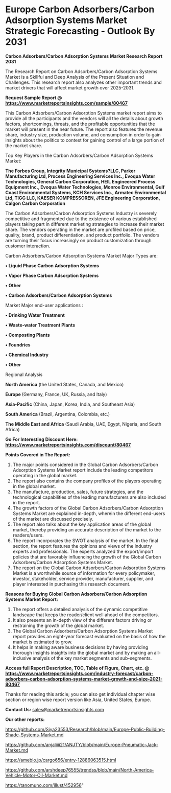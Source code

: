 # Europe Carbon Adsorbers/Carbon Adsorption Systems Market Strategic Forecasting - Outlook By 2031

<strong>Carbon Adsorbers/Carbon Adsorption Systems Market Research Report 2031</strong>

The Research Report on Carbon Adsorbers/Carbon Adsorption Systems Market is a Skillful and Deep Analysis of the Present Situation and Challenges. This research report also analyzes other important trends and market drivers that will affect market growth over 2025-2031.

<strong>Request Sample Report @ <a href=https://www.marketreportsinsights.com/sample/80467>https://www.marketreportsinsights.com/sample/80467</a></strong>

This Carbon Adsorbers/Carbon Adsorption Systems market report aims to provide all the participants and the vendors will all the details about growth factors, shortcomings, threats, and the profitable opportunities that the market will present in the near future. The report also features the revenue share, industry size, production volume, and consumption in order to gain insights about the politics to contest for gaining control of a large portion of the market share.

Top Key Players in the Carbon Adsorbers/Carbon Adsorption Systems Market:

<strong>The Forbes Group, Integrity Municipal Systems?LLC, Parker Manufacturing Ltd, Process Engineering Services Inc., Evoqua Water Technologies, General Carbon Corporation, HEIL Engineered Process Equipment Inc., Evoqua Water Technologies, Monroe Environmental, Gulf Coast Environmental Systems, KCH Services Inc., Armatec Environmental Ltd, TIGG LLC, KAESER KOMPRESSOREN, JFE Engineering Corporation, Calgon Carbon Corporation</strong>

The Carbon Adsorbers/Carbon Adsorption Systems Industry is severely competitive and fragmented due to the existence of various established players taking part in different marketing strategies to increase their market share. The vendors operating in the market are profiled based on price, quality, brand, product differentiation, and product portfolio. The vendors are turning their focus increasingly on product customization through customer interaction.

Carbon Adsorbers/Carbon Adsorption Systems Market Major Types are:

<strong>• Liquid Phase Carbon Adsorption Systems

• Vapor Phase Carbon Adsorption Systems

• Other

• Carbon Adsorbers/Carbon Adsorption Systems</strong>

Market Major end-user applications :

<strong>• Drinking Water Treatment

• Waste-water Treatment Plants

• Composting Plants

• Foundries

• Chemical Industry

• Other</strong>

Regional Analysis

</u><strong><b>North America</b></strong> (the United States, Canada, and Mexico)

<strong><b>Europe </b></strong>(Germany, France, UK, Russia, and Italy)

<strong><b>Asia-Pacific</b></strong> (China, Japan, Korea, India, and Southeast Asia)

<strong><b>South America</b></strong> (Brazil, Argentina, Colombia, etc.)

<strong><b>The Middle East and Africa</b></strong> (Saudi Arabia, UAE, Egypt, Nigeria, and South Africa)

<strong>Go For Interesting Discount Here: <a href=https://www.marketreportsinsights.com/discount/80467>https://www.marketreportsinsights.com/discount/80467</a></strong>

<strong>Points Covered in The Report:</strong>
<ol>
  <li>The major points considered in the Global Carbon Adsorbers/Carbon Adsorption Systems Market report include the leading competitors operating in the global market.</li>
  <li>The report also contains the company profiles of the players operating in the global market.</li>
  <li>The manufacture, production, sales, future strategies, and the technological capabilities of the leading manufacturers are also included in the report.</li>
  <li>The growth factors of the Global Carbon Adsorbers/Carbon Adsorption Systems Market are explained in-depth, wherein the different end-users of the market are discussed precisely.</li>
  <li>The report also talks about the key application areas of the global market, thereby providing an accurate description of the market to the readers/users.</li>
  <li>The report incorporates the SWOT analysis of the market. In the final section, the report features the opinions and views of the industry experts and professionals. The experts analyzed the export/import policies that are favorably influencing the growth of the Global Carbon Adsorbers/Carbon Adsorption Systems Market.</li>
  <li>The report on the Global Carbon Adsorbers/Carbon Adsorption Systems Market is a worthwhile source of information for every policymaker, investor, stakeholder, service provider, manufacturer, supplier, and player interested in purchasing this research document.</li>
</ol>
<strong>Reasons for Buying Global Carbon Adsorbers/Carbon Adsorption Systems Market Report:</strong>

<ol>
  <li>The report offers a detailed analysis of the dynamic competitive landscape that keeps the reader/client well ahead of the competitors.</li>
  <li>It also presents an in-depth view of the different factors driving or restraining the growth of the global market.</li>
  <li>The Global Carbon Adsorbers/Carbon Adsorption Systems Market report provides an eight-year forecast evaluated on the basis of how the market is estimated to grow.</li>
  <li>It helps in making aware business decisions by having providing thorough insights insights into the global market and by making an all-inclusive analysis of the key market segments and sub-segments.</li>
</ol>
<strong>Access full Report Description, TOC, Table of Figure, Chart, etc. @ <a href=https://www.marketreportsinsights.com/industry-forecast/carbon-adsorbers-carbon-adsorption-systems-market-growth-and-size-2021-80467>https://www.marketreportsinsights.com/industry-forecast/carbon-adsorbers-carbon-adsorption-systems-market-growth-and-size-2021-80467</a></strong>


Thanks for reading this article; you can also get individual chapter wise section or region wise report version like Asia, United States, Europe.

<strong>Contact Us:</strong>
sales@marketreportsinsights.com

<strong>Our other reports:</strong>

<a href=https://github.com/Siya23553/Research/blob/main/Europe-Public-Building-Shade-Systems-Market.md>https://github.com/Siya23553/Research/blob/main/Europe-Public-Building-Shade-Systems-Market.md</a>

<a href=https://github.com/anjaliiii21/ANJTY/blob/main/Europe-Pneumatic-Jack-Market.md>https://github.com/anjaliiii21/ANJTY/blob/main/Europe-Pneumatic-Jack-Market.md</a>

<a href=https://ameblo.jp/cargo656/entry-12886063515.html>https://ameblo.jp/cargo656/entry-12886063515.html</a>

<a href=https://github.com/arshdeep76555/trendss/blob/main/North-America-Vehicle-Motor-Oil-Market.md>https://github.com/arshdeep76555/trendss/blob/main/North-America-Vehicle-Motor-Oil-Market.md</a>

<a href=https://tanomuno.com/illust/452956>https://tanomuno.com/illust/452956</a>"
